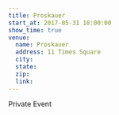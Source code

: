 ```yaml
---
title: Proskauer
start_at: 2017-05-31 18:00:00
show_time: true
venue:
  name: Proskauer
  address: 11 Times Square
  city:
  state:
  zip:
  link:
---
```



Private Event